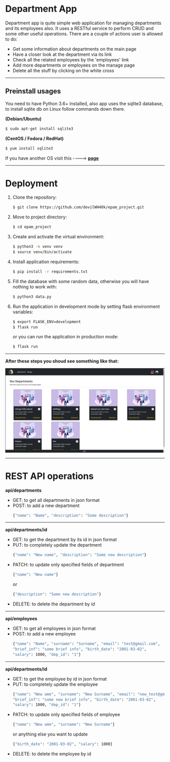# Department App

Department app is quite simple web application for managing departments and its employees also.
It uses a RESTful service to perform CRUD and some other useful operations. There are a couple
of actions user is allowed to do:
- Get some information about departments on the main page
- Have a closer look at the department via its link
- Check all the related employees by the 'employees' link
- Add more departments or employees on the manage page
- Delete all the stuff by clicking on the white cross
-------------

## Preinstall usages

You need to have Python 3.6+ installed, also app uses the sqlite3 database, to install sqlite db on
Linux follow commands down there.

**(Debian/Ubuntu)**
```sh
$ sudo apt-get install sqlite3
```
**(CentOS / Fedora / RedHat)**
```sh
$ yum install sqlite3
```

If you have another OS visit this ----> **[page]** 

-------------

# Deployment

1. Clone the repository:
    ```sh
    $ git clone https://github.com/devilWH40k/epam_project.git
    ```
2. Move to project directory:
    ```sh
    $ cd epam_project
    ```
3. Create and activate the virtual environment:
    ```sh
    $ python3 -m venv venv
    $ source venv/bin/activate
    ```
4. Install application requirements:
    ```sh
    $ pip install -r requirements.txt
    ```
5. Fill the database with some random data, otherwise you will have nothing to work with:
    ```sh
    $ python3 data.py
    ``` 
6. Run the application in development mode by setting flask environment variables:
    ```sh
    $ export FLASK_ENV=development
    $ flask run
    ```
   or you can run the application in production mode:
    ```sh
    $ flask run
    ```
   
-------------
**After these steps you shoud see something like that:**

![](https://github.com/devilWH40k/epam_project/blob/main/documentation/mockups/departments.png?raw=True)

-------------

# REST API operations

**api/departments**
- GET: to get all departments in json format
- POST: to add a new department
    ```sh
    {"name": "Name", "description": "Some description"}
    ```
-------------
**api/departments/id**
- GET: to get the department by its id in json format
- PUT: to completely update the department
    ```sh
    {"name": "New name", "description": "Some new description"}
    ```
- PATCH: to update only specified fields of department
    ```sh
    {"name": "New name"}
    ```
  or
    ```sh
    {"description": "Some new description"}
    ```
- DELETE: to delete the department by id
-------------
**api/employees**
- GET: to get all employees in json format
- POST: to add a new employee
    ```sh
    {"name": "Name", "surname": "Surname", "email": "test@gmail.com", 
    "brief_inf": "some brief info", "birth_date": "2001-03-02",
    "salary": 1000, "dep_id": "1"}
    ```
-------------
**api/departments/id**
- GET: to get the employee by id in json format
- PUT: to completely update the employee
    ```sh
    {"name": "New ame", "surname": "New Surname", "email": "new_test@gmail.com", 
    "brief_inf": "some new brief info", "birth_date": "2001-03-02",
    "salary": 1000, "dep_id": "1"}
    ```
- PATCH: to update only specified fields of employee
    ```sh
    {"name": "New ame", "surname": "New Surname"}
    ```
  or anything else you want to update
    ```sh
    {"birth_date": "2001-03-02", "salary": 1000}
    ```
- DELETE: to delete the employee by id


[page]: <https://www.servermania.com/kb/articles/install-sqlite/>